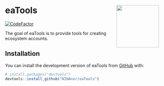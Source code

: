 
<!-- README.md is generated from README.Rmd. Please edit that file -->

# eaTools <img src='man/figures/myHexSticker.png' align="right" height="139" />

<!-- badges: start -->

[![CodeFactor](https://www.codefactor.io/repository/github/https://github.com/NINAnor/eaTools/badge)](https://www.codefactor.io/repository/github/https://github.com/NINAnor/eaTools)
<!-- badges: end -->

The goal of eaTools is to provide tools for creating ecosystem accounts.

## Installation

You can install the development version of eaTools from
[GitHub](https://github.com/) with:

``` r
# install.packages("devtools")
devtools::install_github("NINAnor/eaTools")
```
